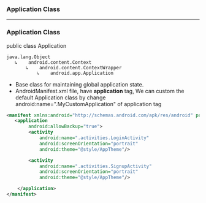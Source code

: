 ### Application Class

------------------------------------------------

### Application Class

public class Application 

```
java.lang.Object
   ↳	android.content.Context
 	   ↳	android.content.ContextWrapper
 	 	   ↳	android.app.Application
```

* Base class for maintaining global application state.
* AndroidManifest.xml file, have **application** tag, We can custom the default Application class by change android:name=".MyCustomApplication" of application tag


```xml
<manifest xmlns:android="http://schemas.android.com/apk/res/android" package="com.fuji.fujisdk">
   <application
        android:allowBackup="true">
        <activity
            android:name=".activities.LoginActivity"
            android:screenOrientation="portrait"
            android:theme="@style/AppTheme"/>

        <activity
            android:name=".activities.SignupActivity"
            android:screenOrientation="portrait"
            android:theme="@style/AppTheme"/>

    </application>
</manifest>
```

